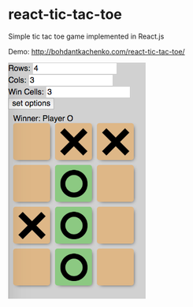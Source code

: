react-tic-tac-toe
=================

Simple tic tac toe game implemented in React.js

Demo: http://bohdantkachenko.com/react-tic-tac-toe/

![screenshot](./screenshot.png)
